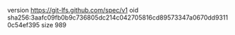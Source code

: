 version https://git-lfs.github.com/spec/v1
oid sha256:3aafc09fb0b9c736805dc214c042705816cd89573347a0670dd93110c54ef395
size 989
